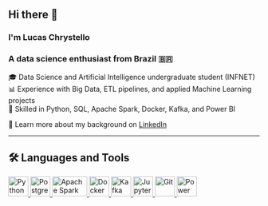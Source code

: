 ## Hi there 👋  
### I'm Lucas Chrystello  
### A data science enthusiast from Brazil 🇧🇷

🎓 Data Science and Artificial Intelligence undergraduate student (INFNET)  
📊 Experience with Big Data, ETL pipelines, and applied Machine Learning projects  
🚀 Skilled in Python, SQL, Apache Spark, Docker, Kafka, and Power BI  

📄 Learn more about my background on [LinkedIn](https://www.linkedin.com/in/seuusuario)

---

## 🛠️ Languages and Tools

<p align="left"> 
  <a href="https://www.python.org/" target="_blank" rel="noreferrer"> 
    <img src="https://cdn.jsdelivr.net/gh/devicons/devicon/icons/python/python-original.svg" alt="Python" width="40" height="40" />
  </a> 
  <a href="https://www.postgresql.org/" target="_blank" rel="noreferrer"> 
    <img src="https://cdn.jsdelivr.net/gh/devicons/devicon/icons/postgresql/postgresql-original.svg" alt="PostgreSQL" width="40" height="40" />
  </a>
  <a href="https://spark.apache.org/" target="_blank" rel="noreferrer"> 
    <img src="https://upload.wikimedia.org/wikipedia/commons/f/f3/Apache_Spark_logo.svg" alt="Apache Spark" width="70" height="40" />
  </a> 
  <a href="https://www.docker.com/" target="_blank" rel="noreferrer"> 
    <img src="https://cdn.jsdelivr.net/gh/devicons/devicon/icons/docker/docker-original.svg" alt="Docker" width="40" height="40" />
  </a> 
  <a href="https://kafka.apache.org/" target="_blank" rel="noreferrer"> 
    <img src="https://cdn.jsdelivr.net/gh/devicons/devicon/icons/apachekafka/apachekafka-original.svg" alt="Kafka" width="40" height="40" />
  </a> 
  <a href="https://jupyter.org/" target="_blank" rel="noreferrer"> 
    <img src="https://cdn.jsdelivr.net/gh/devicons/devicon/icons/jupyter/jupyter-original.svg" alt="Jupyter" width="40" height="40" />
  </a> 
  <a href="https://git-scm.com/" target="_blank" rel="noreferrer"> 
    <img src="https://cdn.jsdelivr.net/gh/devicons/devicon/icons/git/git-original.svg" alt="Git" width="40" height="40" />
  </a> 
  <a href="https://powerbi.microsoft.com/" target="_blank" rel="noreferrer"> 
    <img src="https://img.icons8.com/color/48/000000/power-bi.png" alt="Power BI" width="40" height="40" />
  </a> 
</p>
